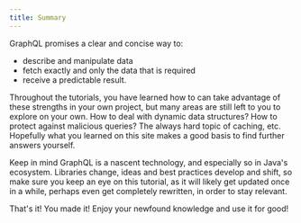 ```yaml
---
title: Summary
---
```


GraphQL promises a clear and concise way to:

* describe and manipulate data
* fetch exactly and only the data that is required
* receive a predictable result.

Throughout the tutorials, you have learned how to can take advantage of these strengths in your own project, but many areas are still left to you to explore on your own. How to deal with dynamic data structures? How to protect against malicious queries? The always hard topic of caching, etc. Hopefully what you learned on this site makes a good basis to find further answers yourself.

Keep in mind GraphQL is a nascent technology, and especially so in Java's ecosystem. Libraries change, ideas and best practices develop and shift, so make sure you keep an eye on this tutorial, as it will likely get updated once in a while, perhaps even get completely rewritten, in order to stay relevant.

That's it! You made it! Enjoy your newfound knowledge and use it for good!
